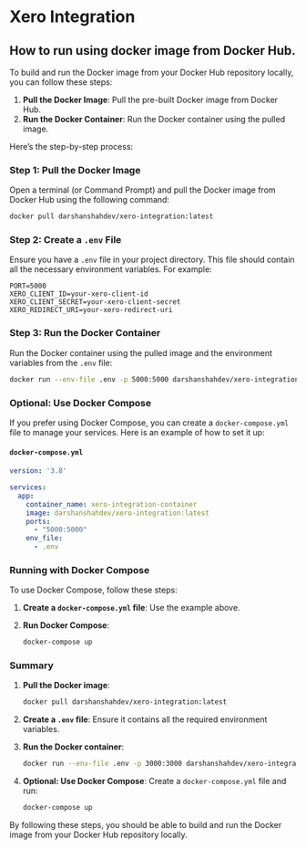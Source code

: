 # Xero Integration

## How to run using docker image from Docker Hub.

To build and run the Docker image from your Docker Hub repository locally, you can follow these steps:

1. **Pull the Docker Image**: Pull the pre-built Docker image from Docker Hub.
2. **Run the Docker Container**: Run the Docker container using the pulled image.

Here’s the step-by-step process:

### Step 1: Pull the Docker Image

Open a terminal (or Command Prompt) and pull the Docker image from Docker Hub using the following command:

```sh
docker pull darshanshahdev/xero-integration:latest
```

### Step 2: Create a `.env` File

Ensure you have a `.env` file in your project directory. This file should contain all the necessary environment variables. For example:

```plaintext
PORT=5000
XERO_CLIENT_ID=your-xero-client-id
XERO_CLIENT_SECRET=your-xero-client-secret
XERO_REDIRECT_URI=your-xero-redirect-uri
```

### Step 3: Run the Docker Container

Run the Docker container using the pulled image and the environment variables from the `.env` file:

```sh
docker run --env-file .env -p 5000:5000 darshanshahdev/xero-integration:latest
```

### Optional: Use Docker Compose

If you prefer using Docker Compose, you can create a `docker-compose.yml` file to manage your services. Here is an example of how to set it up:

#### `docker-compose.yml`

```yaml
version: '3.8'

services:
  app:
    container_name: xero-integration-container
    image: darshanshahdev/xero-integration:latest
    ports:
      - "5000:5000"
    env_file:
      - .env
```

### Running with Docker Compose

To use Docker Compose, follow these steps:

1. **Create a `docker-compose.yml` file**: Use the example above.

2. **Run Docker Compose**:

   ```sh
   docker-compose up
   ```

### Summary

1. **Pull the Docker image**:

   ```sh
   docker pull darshanshahdev/xero-integration:latest
   ```

2. **Create a `.env` file**: Ensure it contains all the required environment variables.

3. **Run the Docker container**:

   ```sh
   docker run --env-file .env -p 3000:3000 darshanshahdev/xero-integration:latest
   ```

4. **Optional: Use Docker Compose**: Create a `docker-compose.yml` file and run:

   ```sh
   docker-compose up
   ```

By following these steps, you should be able to build and run the Docker image from your Docker Hub repository locally.